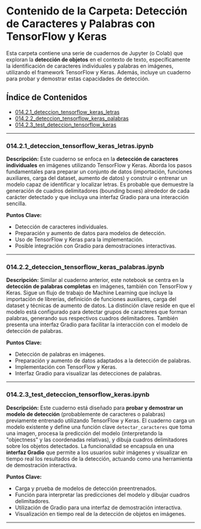 # Contenido de la Carpeta: Detección de Caracteres y Palabras con TensorFlow y Keras

Esta carpeta contiene una serie de cuadernos de Jupyter (o Colab) que exploran la **detección de objetos** en el contexto de texto, específicamente la identificación de caracteres individuales y palabras en imágenes, utilizando el framework TensorFlow y Keras. Además, incluye un cuaderno para probar y demostrar estas capacidades de detección.

## Índice de Contenidos

* [014.2.1_deteccion_tensorflow_keras_letras](014.2.1_deteccion_tensorflow_keras_letras.ipynb)
* [014.2.2_deteccion_tensorflow_keras_palabras](014.2.2_deteccion_tensorflow_keras_palabras.ipynb)
* [014.2.3_test_deteccion_tensorflow_keras](014.2.3_test_deteccion_tensorflow_keras.ipynb)

---

### 014.2.1_deteccion_tensorflow_keras_letras.ipynb

**Descripción:**
Este cuaderno se enfoca en la **detección de caracteres individuales** en imágenes utilizando TensorFlow y Keras. Aborda los pasos fundamentales para preparar un conjunto de datos (importación, funciones auxiliares, carga del dataset, aumento de datos) y construir o entrenar un modelo capaz de identificar y localizar letras. Es probable que demuestre la generación de cuadros delimitadores (bounding boxes) alrededor de cada carácter detectado y que incluya una interfaz Gradio para una interacción sencilla.

**Puntos Clave:**
* Detección de caracteres individuales.
* Preparación y aumento de datos para modelos de detección.
* Uso de TensorFlow y Keras para la implementación.
* Posible integración con Gradio para demostraciones interactivas.

---

### 014.2.2_deteccion_tensorflow_keras_palabras.ipynb

**Descripción:**
Similar al cuaderno anterior, este notebook se centra en la **detección de palabras completas** en imágenes, también con TensorFlow y Keras. Sigue un flujo de trabajo de Machine Learning que incluye la importación de librerías, definición de funciones auxiliares, carga del dataset y técnicas de aumento de datos. La distinción clave reside en que el modelo está configurado para detectar grupos de caracteres que forman palabras, generando sus respectivos cuadros delimitadores. También presenta una interfaz Gradio para facilitar la interacción con el modelo de detección de palabras.

**Puntos Clave:**
* Detección de palabras en imágenes.
* Preparación y aumento de datos adaptados a la detección de palabras.
* Implementación con TensorFlow y Keras.
* Interfaz Gradio para visualizar las detecciones de palabras.

---

### 014.2.3_test_deteccion_tensorflow_keras.ipynb

**Descripción:**
Este cuaderno está diseñado para **probar y demostrar un modelo de detección** (probablemente de caracteres o palabras) previamente entrenado utilizando TensorFlow y Keras. El cuaderno carga un modelo existente y define una función clave `detectar_caracteres` que toma una imagen, procesa la predicción del modelo (interpretando la "objectness" y las coordenadas relativas), y dibuja cuadros delimitadores sobre los objetos detectados. La funcionalidad se encapsula en una **interfaz Gradio** que permite a los usuarios subir imágenes y visualizar en tiempo real los resultados de la detección, actuando como una herramienta de demostración interactiva.

**Puntos Clave:**
* Carga y prueba de modelos de detección preentrenados.
* Función para interpretar las predicciones del modelo y dibujar cuadros delimitadores.
* Utilización de Gradio para una interfaz de demostración interactiva.
* Visualización en tiempo real de la detección de objetos en imágenes.

---
